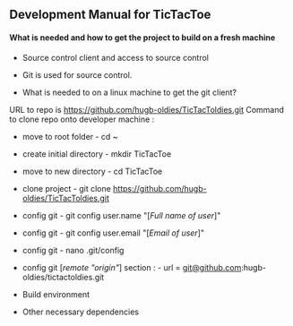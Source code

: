 ## Development Manual for TicTacToe

#### What is needed and how to get the project to build on a fresh machine

- Source control client and access to source control

 - Git is used for source control. 
	 
- What is needed to on a linux machine to get the git client?

URL to repo is https://github.com/hugb-oldies/TicTacToldies.git
Command to clone repo onto developer machine :
 - move to root folder      - cd ~
 - create initial directory - mkdir TicTacToe
 - move to new directory    - cd TicTacToe
 - clone project            - git clone https://github.com/hugb-oldies/TicTacToldies.git
 - config git               - git config user.name "[_Full name of user_]" 
 - config git               - git config user.email "[_Email of user_]" 
 - config git               - nano .git/config
 - config git [_remote "origin"_] section :
                            - url = git@github.com:hugb-oldies/tictactoldies.git


- Build environment

- Other necessary dependencies

